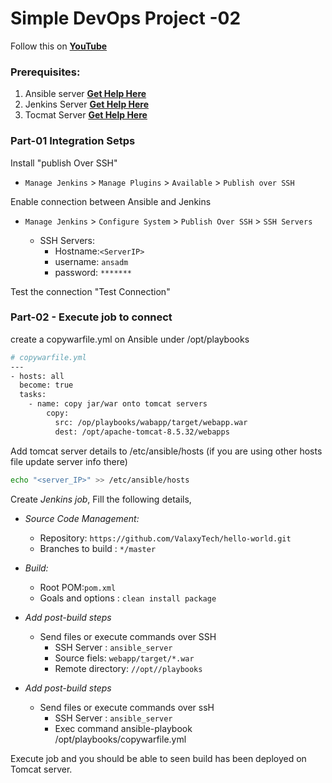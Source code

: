 # Simple DevOps Project -02

Follow this on **[YouTube](https://www.youtube.com/watch?v=nE4b9mW2ym0)**

### Prerequisites:
1. Ansible server **[Get Help Here](https://www.youtube.com/watch?v=79xFyOc_eEY)**
2. Jenkins Server **[Get Help Here](https://www.youtube.com/watch?v=M32O4Yv0ANc)**
3. Tocmat Server **[Get Help Here](https://www.youtube.com/watch?v=m21nFreFw8A)**

### Part-01 Integration Setps

Install "publish Over SSH"
 - `Manage Jenkins` > `Manage Plugins` > `Available` > `Publish over SSH` 

Enable connection between Ansible and Jenkins

- `Manage Jenkins` > `Configure System` > `Publish Over SSH` > `SSH Servers` 

	- SSH Servers:
		- Hostname:`<ServerIP>`
		- username: `ansadm`
		- password: `*******`
		
Test the connection "Test Connection"

### Part-02 - Execute job to connect 

create a copywarfile.yml on Ansible under /opt/playbooks

```sh 
# copywarfile.yml
---
- hosts: all 
  become: true
  tasks: 
    - name: copy jar/war onto tomcat servers
        copy:
          src: /op/playbooks/wabapp/target/webapp.war
          dest: /opt/apache-tomcat-8.5.32/webapps
```
Add tomcat server details  to /etc/ansible/hosts (if you are using other hosts file update server info there)
```sh
echo "<server_IP>" >> /etc/ansible/hosts
```
Create *Jenkins job*, Fill the following details,

   - *Source Code Management:*
      - Repository: `https://github.com/ValaxyTech/hello-world.git`
      - Branches to build : `*/master`  
   - *Build:*
     - Root POM:`pom.xml`
     - Goals and options : `clean install package`
	 
- *Add post-build steps*
    - Send files or execute commands over SSH
      - SSH Server : `ansible_server`
      - Source fiels: `webapp/target/*.war`
      - Remote directory:  `//opt//playbooks`
- *Add post-build steps*
    - Send files or execute commands over ssH
      - SSH Server : `ansible_server`
      - Exec command ansible-playbook /opt/playbooks/copywarfile.yml
		
Execute job and you should be able to seen build has been deployed on Tomcat server. 

		

